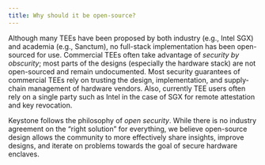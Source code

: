 ```yaml
---
title: Why should it be open-source?
---
```


Although many TEEs have been proposed by both industry (e.g., Intel
SGX) and academia (e.g., Sanctum), no full-stack implementation has
been open-sourced for use. Commercial TEEs often take advantage of
*security by obscurity*; most parts of the designs (especially the
hardware stack) are not open-sourced and remain undocumented. Most
security guarantees of commercial TEEs rely on trusting the design,
implementation, and supply-chain management of hardware vendors. Also,
currently TEE users often rely on a single party such as Intel in the
case of SGX for remote attestation and key revocation.

Keystone follows the philosophy of *open security*. While there is no
industry agreement on the “right solution” for everything, we believe
open-source design allows the community to more effectively share
insights, improve designs, and iterate on problems towards the goal of
secure hardware enclaves.

